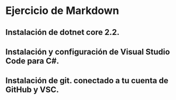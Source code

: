 
# Ejercicio de Markdown

## Instalación de dotnet core 2.2.



## Instalación y configuración de Visual Studio Code para C#.



## Instalación de git. conectado a tu cuenta de GitHub y VSC.